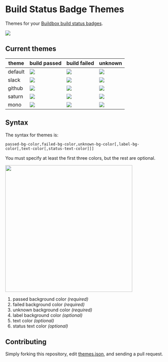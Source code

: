 # Build Status Badge Themes

Themes for your [Buildbox build status badges](https://buildbox.io/docs/guides/build-status-badges).

![](http://media.giphy.com/media/pil2Ej4HWM7aU/giphy.gif)

## Current themes

| theme   | build passed                                                         | build failed                                                         | unknown                                                               |
|---------|----------------------------------------------------------------------|----------------------------------------------------------------------|-----------------------------------------------------------------------|
| default | ![](https://badge.buildbox.io/sample.svg?status=passed)              | ![](https://badge.buildbox.io/sample.svg?status=failed)              | ![](https://badge.buildbox.io/sample.svg?status=unknown)              |
| slack   | ![](https://badge.buildbox.io/sample.svg?status=passed&theme=slack)  | ![](https://badge.buildbox.io/sample.svg?status=failed&theme=slack)  | ![](https://badge.buildbox.io/sample.svg?status=unknown&theme=slack)  |
| github  | ![](https://badge.buildbox.io/sample.svg?status=passed&theme=github) | ![](https://badge.buildbox.io/sample.svg?status=failed&theme=github) | ![](https://badge.buildbox.io/sample.svg?status=unknown&theme=github) |
| saturn  | ![](https://badge.buildbox.io/sample.svg?status=passed&theme=saturn) | ![](https://badge.buildbox.io/sample.svg?status=failed&theme=saturn) | ![](https://badge.buildbox.io/sample.svg?status=unknown&theme=saturn) |
| mono    | ![](https://badge.buildbox.io/sample.svg?status=passed&theme=mono)   | ![](https://badge.buildbox.io/sample.svg?status=failed&theme=mono)   | ![](https://badge.buildbox.io/sample.svg?status=unknown&theme=mono)    |

## Syntax

The syntax for themes is:

```
passed-bg-color,failed-bg-color,unknown-bg-color[,label-bg-color[,text-color[,status-text-color]]]
```

You must specify at least the first three colors, but the rest are optional.

<img src="https://dl.dropboxusercontent.com/u/376613/color-syntax-diagram.svg" width="400">

1. passed background color *(required)*
2. failed background color *(required)*
3. unknown background color *(required)*
4. label background color *(optional)*
5. text color *(optional)*
6. status text color *(optional)*

## Contributing

Simply forking this repository, edit [themes.json](themes.json), and sending a pull request.
